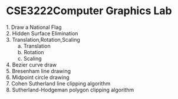 <h1>CSE3222Computer Graphics Lab</h1>
1. Draw a National Flag<br>
2. Hidden Surface Elimination<br>
3. Translation,Rotation,Scaling<br>
&nbsp; &nbsp; &nbsp; &nbsp; a. Translation<br>
&nbsp; &nbsp; &nbsp; &nbsp; b. Rotation<br>
&nbsp; &nbsp; &nbsp; &nbsp; c. Scaling<br>
4. Bezier curve draw<br>
5. Bresenham line drawing<br>
6. Midpoint circle drawing<br>
7. Cohen Sutherland line clipping algorithm<br>
8. Sutherland-Hodgeman polygon clipping algorithm<br>
